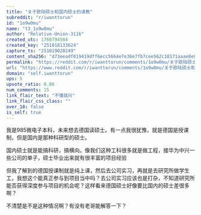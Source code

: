 ```yaml
---
title: "关于欧陆硕士和国内硕士的请教"
subreddit: "r/iwanttorun"
id: "1o9w0mu"
name: "t3_1o9w0mu"
author: "Relative-Union-3116"
created_utc: 1760794584
created_key: "251018133624"
capture_ts: "251019020249"
content_sha256: "d73eeadf019419dff6ecc5664e7e36e7fb7cee562c18171aaae8e851395b98cb"
permalink: "https://reddit.com/r/iwanttorun/comments/1o9w0mu/关于欧陆硕士和国内硕士的请教/"
url: "https://www.reddit.com/r/iwanttorun/comments/1o9w0mu/关于欧陆硕士和国内硕士的请教/"
domain: "self.iwanttorun"
ups: 5
upvote_ratio: 0.86
num_comments: 15
link_flair_text: "不懂就问"
link_flair_css_class: ""
over_18: false
is_self: true
---
```


我是985微电子本科，未来想去德国读硕士。有一点我很犹豫，就是德国是授课制，但是国内是那种科研型的硕士。

国内硕士就是能搞科研，搞横向。像我们这种工科很多就是做工程，接华为中兴一些公司的单子，硕士毕业出来就有很丰富的项目经验

但我了解到的德国授课制就是纯上课，然后去公司实习，再就是去研究所做学生工，我想这个能真正参与到项目当中吗？去公司实习应该也是打杂，不知道研究所能否获得深度参与项目的机会呢？这样看来德国硕士好像要比国内的硕士差很多啊？

不清楚是不是这种情况啊？有没有老哥能解答一下？

